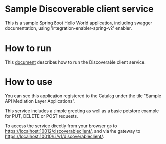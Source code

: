
# Sample Discoverable client service

This is a sample Spring Boot Hello World application, including swagger documentation, using 'integration-enabler-spring-v2' enabler.

# How to run

This [document](../docs/local-configuration.md) describes how to run the Discoverable client service.

# How to use

You can see this application registered to the Catalog under the tile "Sample API Mediation Layer Applications".

This service includes a simple greeting as well as a basic petstore example for PUT, DELETE or POST requests. 

To access the service directly from your browser go to 
[https://localhost:10012/discoverableclient/](https://localhost:10012/discoverableclient/),
and via the gateway to [https://localhost:10010/ui/v1/discoverableclient/](https://localhost:10010/ui/v1/discoverableclient/).


